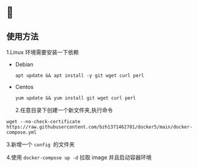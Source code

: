﻿# 🚢 

## 使用方法

1.Linux 环境需要安装一下依赖

- Debian

  `apt update && apt install -y git wget curl perl`

- Centos

  `yum update && yum install git wget curl perl`

  2.任意目录下创建一个新文件夹,执行命令

`wget --no-check-certificate https://raw.githubusercontent.com/bzh1371462781/docker5/main/docker-compose.yml`

3.新增一个 `config `的文件夹

4.使用 `docker-compose up -d` 拉取 image 并且启动容器环境
